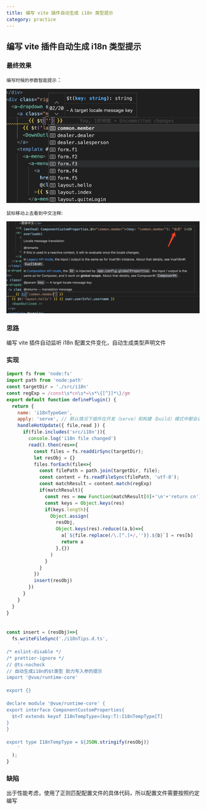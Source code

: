 ```yaml
---
title: 编写 vite 插件自动生成 i18n 类型提示  
category: practice  
---  
```


## 编写 vite 插件自动生成 i18n 类型提示  

### 最终效果  
`编写时候的参数智能提示`：  

![An image](../../images/2023/WX20230530-153719@2x.png)

`鼠标移动上去看到中文注释`:  

![An image](../../images/2023/WeChat64884b6ce371e5cf65e2dcc40b3504b6.png)


### 思路  

编写 vite 插件自动监听 i18n 配置文件变化，自动生成类型声明文件  

### 实现  

```javascript
import fs from 'node:fs'
import path from 'node:path'
const targetDir = './src/i18n'
const regExp = /const\s*cn\s*=\s*\{[^}]*\}/gm
export default function definePlugin() {
  return {
    name: 'i18nTypeGen',
    apply: 'serve', // 默认情况下插件在开发（serve）和构建（build）模式中都会调用 这里指定开发环境
    handleHotUpdate({ file,read }) {
      if(file.includes('src/i18n')){
        console.log('i18n file changed')
        read().then(res=>{
          const files = fs.readdirSync(targetDir);
          let resObj = {}
          files.forEach(file=>{
            const filePath = path.join(targetDir, file);
            const content = fs.readFileSync(filePath, 'utf-8');
            const matchResult = content.match(regExp)
            if(matchResult){
              const res = new Function(matchResult[0]+'\n'+'return cn')()
              const keys = Object.keys(res)
              if(keys.length){
                Object.assign(
                  resObj,
                  Object.keys(res).reduce((a,b)=>{
                    a[`${file.replace(/\.[^.]+/,'')}.${b}`] = res[b]
                    return a
                  },{})
                )
              }
            }
          })
          insert(resObj)
        })
      }
    }
  }
}


const insert = (resObj)=>{
  fs.writeFileSync('./i18nTips.d.ts', 
    `
/* eslint-disable */
/* prettier-ignore */
// @ts-nocheck
// 自动生成i18n的$t类型 助力写入参的提示
import '@vue/runtime-core'

export {}

declare module '@vue/runtime-core' {
export interface ComponentCustomProperties{
  $t<T extends keyof I18nTempType>(key:T):I18nTempType[T]
}
}

export type I18nTempType = ${JSON.stringify(resObj)}
    `
  );
}

```

### 缺陷  

出于性能考虑，使用了正则匹配配置文件的具体代码，所以配置文件需要按照约定编写  